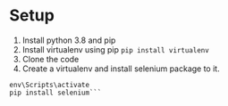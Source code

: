 # Setup
1. Install python 3.8 and pip
2. Install virtualenv using pip 
`pip install virtualenv`
3. Clone the code
4. Create a virtualenv and install selenium package to it.
```virtualenv env
env\Scripts\activate
pip install selenium```
